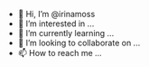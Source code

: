 - 👋 Hi, I’m @irinamoss
- 👀 I’m interested in ...
- 🌱 I’m currently learning ...
- 💞️ I’m looking to collaborate on ...
- 📫 How to reach me ...

<!---
irinamoss/irinamoss is a ✨ special ✨ repository because its `README.md` (this file) appears on your GitHub profile.
You can click the Preview link to take a look at your changes.
--->
